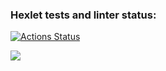 ### Hexlet tests and linter status:
[![Actions Status](https://github.com/Studiosus22/python-project-49/workflows/hexlet-check/badge.svg)](https://github.com/Studiosus22/python-project-49/actions)

<a href="https://codeclimate.com/github/Studiosus22/python-project-49/maintainability"><img src="https://api.codeclimate.com/v1/badges/67f6c2c309719fb9cb9b/maintainability" /></a>
